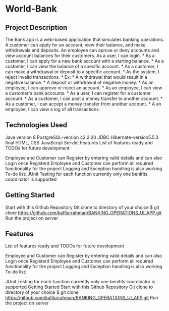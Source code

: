 # World-Bank
## Project Description
The Bank app is a web-based application that simulates banking operations. A customer can apply for an account, view their balance, and make withdrawals and deposits. An employee can aprove or deny accounts and view account balances for their customers. As a user, I can login. * As a customer, I can apply for a new bank account with a starting balance. * As a customer, I can view the balance of a specific account. * As a customer, I can make a withdrawal or deposit to a specific account. * As the system, I reject invalid transactions. * Ex: * A withdrawal that would result in a negative balance. * A deposit or withdrawal of negative money. * As an employee, I can approve or reject an account. * As an employee, I can view a customer's bank accounts. * As a user, I can register for a customer account. * As a customer, I can post a money transfer to another account. * As a customer, I can accept a money transfer from another account. * A an employee, I can view a log of all transactions.

## Technologies Used
Java version 8
PostgreSQL-version 42.2.20
JDBC
Hibernate-version5.5.3 final
HTML, CSS
JavaScript
Servlet
Features
List of features ready and TODOs for future development

Employee and Customer can Register by entering valid details and can also Login once Registerd
Employee and Customer can perform all required functionality for the project
Logging and Exception handling is also working To-do list:
JUnit Testing for each function
currently only one benifits coordinator is supported
## Getting Started
Start with this Github Repository
Git clone to directory of your choice $ git clone https://github.com/kafilurrahman/BANKING_OPERATIONS_UI_APP.git
Run the project on server

## Features
List of features ready and TODOs for future development

Employee and Customer can Register by entering valid details and can also Login once Registerd
Employee and Customer can perform all required functionality for the project
Logging and Exception handling is also working
To-do list:

JUnit Testing for each function
currently only one benifits coordinator is supported
Getting Started
Start with this Github Repository
Git clone to directory of your choice $ git clone https://github.com/kafilurrahman/BANKING_OPERATIONS_UI_APP.git
Run the project on server




